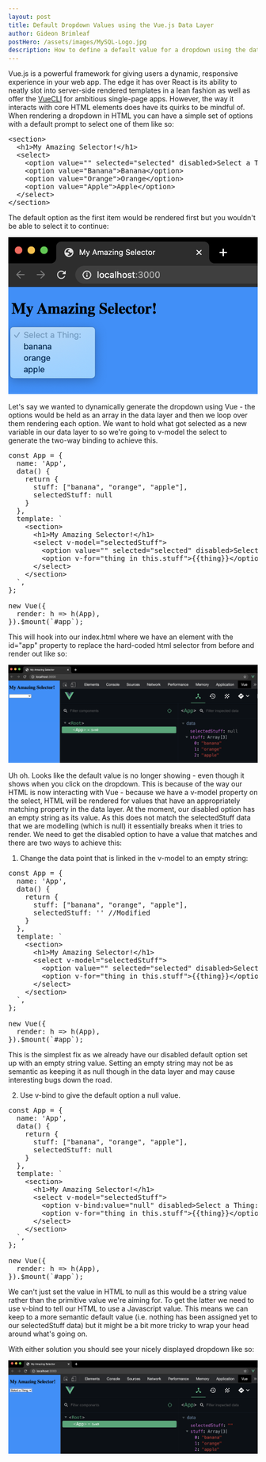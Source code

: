 ```yaml
---
layout: post
title: Default Dropdown Values using the Vue.js Data Layer
author: Gideon Brimleaf
postHero: /assets/images/MySQL-Logo.jpg
description: How to define a default value for a dropdown using the data layer in Vue.js
---
```


Vue.js is a powerful framework for giving users a dynamic, responsive experience in your web app.  The edge it has over React is its ability to neatly slot into server-side rendered templates in a lean fashion as well as offer the [VueCLI](https://cli.vuejs.org/) for ambitious single-page apps. However, the way it interacts with core HTML elements does have its quirks to be mindful of.  When rendering a dropdown in HTML you can have a simple set of options with a default prompt to select one of them like so:

<pre class="p-2 bg-primary text-light">
&lt;section&gt;
  &lt;h1&gt;My Amazing Selector!&lt;/h1&gt;
  &lt;select&gt;
    &lt;option value=&quot;&quot; selected=&quot;selected&quot; disabled&gt;Select a Thing:&lt;/option&gt;
    &lt;option value=&quot;Banana&quot;&gt;Banana&lt;/option&gt;
    &lt;option value=&quot;Orange&quot;&gt;Orange&lt;/option&gt;
    &lt;option value=&quot;Apple&quot;&gt;Apple&lt;/option&gt;
  &lt;/select&gt;
&lt;/section&gt;
</pre>

The default option as the first item would be rendered first but you wouldn't be able to select it to continue:

<pre class="shadowy">
<img src="/assets/images/original-html-selector.png" class="img-fluid" alt="simple html dropdown">
</pre>

Let's say we wanted to dynamically generate the dropdown using Vue - the options would be held as an array in the data layer and then we loop over them rendering each option.  We want to hold what got selected as a new variable in our data layer to so we're going to <span class="code-snippet">v-model</span> the select to generate the two-way binding to achieve this.

<pre class="p-2 bg-primary text-light">
const App = {
  name: 'App',
  data() {
    return {
      stuff: ["banana", "orange", "apple"],
      selectedStuff: null
    }
  },
  template: `
    &lt;section&gt;
      &lt;h1&gt;My Amazing Selector!&lt;/h1&gt;
      &lt;select v-model=&quot;selectedStuff&quot;&gt;
        &lt;option value=&quot;&quot; selected=&quot;selected&quot; disabled&gt;Select a Thing:&lt;/option&gt;
        &lt;option v-for=&quot;thing in this.stuff&quot;&gt;{{thing}}&lt;/option&gt;
      &lt;/select&gt;
    &lt;/section&gt;
  `,
};

new Vue({
  render: h => h(App),
}).$mount(`#app`);
</pre>

This will hook into our index.html where we have an element with the <span class="code-snippet">id="app"</span> property to replace the hard-coded html selector from before and render out like so:

<pre class="shadowy">
<img src="/assets/images/broken-html-dropdown-with-vue.png" class="img-fluid" alt="html dropdown not showing default value">
</pre>

Uh oh.  Looks like the default value is no longer showing - even though it shows when you click on the dropdown. This is because of the way our HTML is now interacting with Vue - because we have a <span class="code-snippet">v-model</span> property on the select, HTML will be rendered for values that have an appropriately matching property in the data layer.  At the moment, our disabled option has an empty string as its value.  As this does not match the <span class="code-snippet">selectedStuff</span> data that we are modelling (which is <span class="code-snippet">null</span>) it essentially breaks when it tries to render.  We need to get the disabled option to have a value that matches and there are two ways to achieve this:

1. Change the data point that is linked in the <span class="code-snippet">v-model</span> to an empty string:

<pre class="p-2 bg-primary text-light">
const App = {
  name: 'App',
  data() {
    return {
      stuff: ["banana", "orange", "apple"],
      selectedStuff: '' //Modified
    }
  },
  template: `
    &lt;section&gt;
      &lt;h1&gt;My Amazing Selector!&lt;/h1&gt;
      &lt;select v-model=&quot;selectedStuff&quot;&gt;
        &lt;option value=&quot;&quot; selected=&quot;selected&quot; disabled&gt;Select a Thing:&lt;/option&gt;
        &lt;option v-for=&quot;thing in this.stuff&quot;&gt;{{thing}}&lt;/option&gt;
      &lt;/select&gt;
    &lt;/section&gt;
  `,
};

new Vue({
  render: h => h(App),
}).$mount(`#app`);
</pre>

This is the simplest fix as we already have our disabled default option set up with an empty string value.  Setting an empty string may not be as semantic as keeping it as <span class="code-snippet">null</span> though in the data layer and may cause interesting bugs down the road.

2. Use <span class="code-snippet">v-bind</span> to give the default option a <span class="code-snippet">null</span> value.

<pre class="p-2 bg-primary text-light">
const App = {
  name: 'App',
  data() {
    return {
      stuff: ["banana", "orange", "apple"],
      selectedStuff: null
    }
  },
  template: `
    &lt;section&gt;
      &lt;h1&gt;My Amazing Selector!&lt;/h1&gt;
      &lt;select v-model=&quot;selectedStuff&quot;&gt; 
        &lt;option v-bind:value=&quot;null&quot; disabled&gt;Select a Thing:&lt;/option&gt; &lt;!-- Modified --&gt;
        &lt;option v-for=&quot;thing in this.stuff&quot;&gt;{{thing}}&lt;/option&gt;
      &lt;/select&gt;
    &lt;/section&gt;
  `,
};

new Vue({
  render: h => h(App),
}).$mount(`#app`);
</pre>

We can't just set the value in HTML to <span class="code-snippet">null</span> as this would be a string value rather than the primitive value we're aiming for.  To get the latter we need to use <span class="code-snippet">v-bind</span> to tell our HTML to use a Javascript value.  This means we can keep to a more semantic default value (i.e. nothing has been assigned yet to our <span class="code-snippet">selectedStuff</span> data) but it might be a bit more tricky to wrap your head around what's going on.

With either solution you should see your nicely displayed dropdown like so:

<pre class="shadowy">
<img src="/assets/images/fixed-html-dropdown-with-vue.png" class="img-fluid" alt="html dropdown showing default value">
</pre>